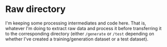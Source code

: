 # Raw directory

I'm keeping some processing intermediates and code here. That is, whatever I'm doing to extract raw data and process it before transferring it to the corresponding directory (either `/generate` or `/test` depending on whether I've created a training/generation dataset or a test dataset).